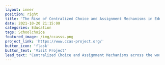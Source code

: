 ```yaml
---
layout: inner
position: right
title: 'The Rise of Centralized Choice and Assignment Mechanisms in Education Markets Around the World'
date: 2021-10-20 21:15:00
categories: Education
tags: Schoolchoice
featured_image: /img/ccasss.png
project_link: 'https://www.ccas-project.org/'
button_icon: 'flask'
button_text: 'Visit Project'
lead_text: "Centralized Choice and Assignment Mechanisms across the world"
---
```

